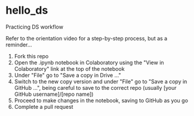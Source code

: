 # hello_ds
Practicing DS workflow

Refer to the orientation video for a step-by-step process, but as a reminder...

  1. Fork this repo
  2. Open the .ipynb notebook in Colaboratory using the "View in Colaboratory" link at the top of the notebook
  3. Under "File" go to "Save a copy in Drive ..."
  4. Switch to the new copy version and under "File" go to "Save a copy in GitHub ...", being careful to save to the correct repo (usually [your GitHub username]/[repo name])
  5. Proceed to make changes in the notebook, saving to GitHub as you go
  6. Complete a pull request
